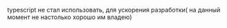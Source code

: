 typescript не стал использовать, для ускорения разработки( на данный момент не настолько хорошо им владею)